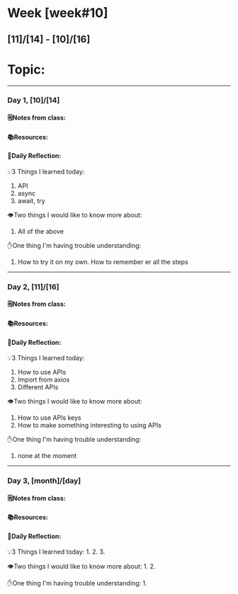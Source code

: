 # Week [week#10]
## [11]/[14] - [10]/[16]

# Topic:

___

### Day 1, [10]/[14]

#### 🗒️Notes from class:

#### 📚Resources:


#### 💭Daily Reflection:

💡3 Things I learned today:
1. API
2. async
3. await, try

👁️Two things I would like to know more about:
1. All of the above


✋One thing I'm having trouble understanding:
1. How to try it on my own. How to remember er all the steps


___

### Day 2, [11]/[16] 

#### 🗒️Notes from class:

#### 📚Resources:


#### 💭Daily Reflection:

💡3 Things I learned today:
1. How to use APIs
2. Import from axios
3. Different APIs

👁️Two things I would like to know more about:
1. How to use APIs keys
2. How to make something interesting to using APIs

✋One thing I'm having trouble understanding:
1. none at the moment

___

### Day 3, [month]/[day]
#### 🗒️Notes from class:

#### 📚Resources:


#### 💭Daily Reflection:

💡3 Things I learned today:
1. 
2. 
3. 

👁️Two things I would like to know more about:
1. 
2. 

✋One thing I'm having trouble understanding:
1. 
 

